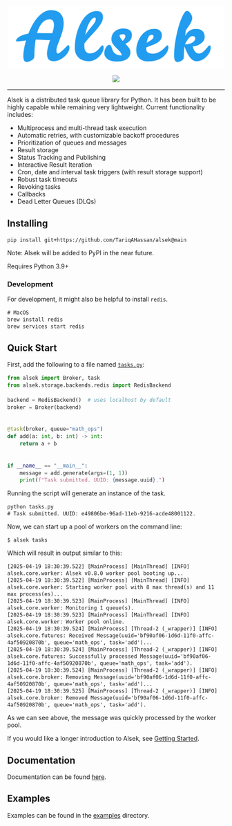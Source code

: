 <div align="center">
  <img src="https://github.com/TariqAHassan/alsek/raw/main/docs/assets/logos/logo.png"><br>
</div>

<p align="center">
    <a href="https://github.com/TariqAHassan/alsek/actions/workflows/tests.yml" alt="Tests">
        <img src="https://github.com/TariqAHassan/alsek/actions/workflows/tests.yml/badge.svg" /></a>
</p>

----

Alsek is a distributed task queue library for Python. It has been built to be highly 
capable while remaining very lightweight. Current functionality includes:

  * Multiprocess and multi-thread task execution
  * Automatic retries, with customizable backoff procedures
  * Prioritization of queues and messages
  * Result storage
  * Status Tracking and Publishing
  * Interactive Result Iteration
  * Cron, date and interval task triggers (with result storage support)
  * Robust task timeouts
  * Revoking tasks
  * Callbacks
  * Dead Letter Queues (DLQs)

## Installing

```shell
pip install git+https://github.com/TariqAHassan/alsek@main
```

Note: Alsek will be added to PyPI in the near future.

Requires Python 3.9+

### Development

For development, it might also be helpful to install `redis`.

```shell
# MacOS
brew install redis
brew services start redis
```

## Quick Start

First, add the following to a file named [`tasks.py`](examples/simple/tasks.py):

```python
from alsek import Broker, task
from alsek.storage.backends.redis import RedisBackend

backend = RedisBackend()  # uses localhost by default
broker = Broker(backend)


@task(broker, queue="math_ops")
def add(a: int, b: int) -> int:
    return a + b


if __name__ == "__main__":
    message = add.generate(args=(1, 1))
    print(f"Task submitted. UUID: {message.uuid}.")
```

Running the script will generate an instance of the task.

```shell
python tasks.py
# Task submitted. UUID: e49806be-96ad-11eb-9216-acde48001122.
```

Now, we can start up a pool of workers on the command line:

```shell
$ alsek tasks
```

Which will result in output similar to this:

```shell
[2025-04-19 18:30:39.522] [MainProcess] [MainThread] [INFO] alsek.core.worker: Alsek v0.8.0 worker pool booting up...
[2025-04-19 18:30:39.522] [MainProcess] [MainThread] [INFO] alsek.core.worker: Starting worker pool with 8 max thread(s) and 11 max process(es)...
[2025-04-19 18:30:39.523] [MainProcess] [MainThread] [INFO] alsek.core.worker: Monitoring 1 queue(s).
[2025-04-19 18:30:39.523] [MainProcess] [MainThread] [INFO] alsek.core.worker: Worker pool online.
[2025-04-19 18:30:39.524] [MainProcess] [Thread-2 (_wrapper)] [INFO] alsek.core.futures: Received Message(uuid='bf90af06-1d6d-11f0-affc-4af50920870b', queue='math_ops', task='add')...
[2025-04-19 18:30:39.524] [MainProcess] [Thread-2 (_wrapper)] [INFO] alsek.core.futures: Successfully processed Message(uuid='bf90af06-1d6d-11f0-affc-4af50920870b', queue='math_ops', task='add').
[2025-04-19 18:30:39.524] [MainProcess] [Thread-2 (_wrapper)] [INFO] alsek.core.broker: Removing Message(uuid='bf90af06-1d6d-11f0-affc-4af50920870b', queue='math_ops', task='add')...
[2025-04-19 18:30:39.525] [MainProcess] [Thread-2 (_wrapper)] [INFO] alsek.core.broker: Removed Message(uuid='bf90af06-1d6d-11f0-affc-4af50920870b', queue='math_ops', task='add').
```

As we can see above, the message was quickly processed by the worker pool.

If you would like a longer introduction to Alsek, see [Getting Started](https://tariqahassan.github.io/alsek/#getting-started).

## Documentation

Documentation can be found [here](https://TariqAHassan.github.io/alsek/).

## Examples

Examples can be found in the [examples](examples) directory.
